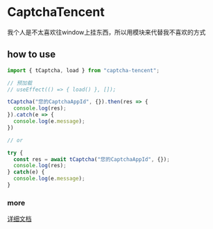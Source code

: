 # CaptchaTencent
我个人是不太喜欢往window上挂东西，所以用模块来代替我不喜欢的方式

## how to use

```typescript
import { tCaptcha, load } from "captcha-tencent";

// 预加载
// useEffect(() => { load() }, []);

tCaptcha("您的CaptchaAppId", {}).then(res => {
  console.log(res);
}).catch(e => {
  console.log(e.message);
})

// or

try {
  const res = await tCaptcha("您的CaptchaAppId", {});
  console.log(res);
} catch(e) {
  console.log(e.message);
}
```

### more
[详细文档](https://cloud.tencent.com/document/product/1110/36841)
